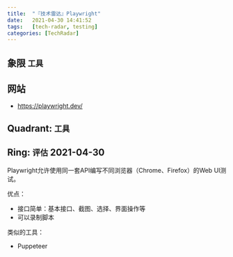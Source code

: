 ```yaml
---
title:  "『技术雷达』Playwright"
date:   2021-04-30 14:41:52
tags:   [tech-radar, testing]
categories: [TechRadar]
---
```


## 象限 `工具`

## 网站

- https://playwright.dev/

## Quadrant: `工具`

## Ring: `评估` 2021-04-30

Playwright允许使用同一套API编写不同浏览器（Chrome、Firefox）的Web UI测试。

优点：
- 接口简单：基本接口、截图、选择、界面操作等
- 可以录制脚本

类似的工具：
- Puppeteer
